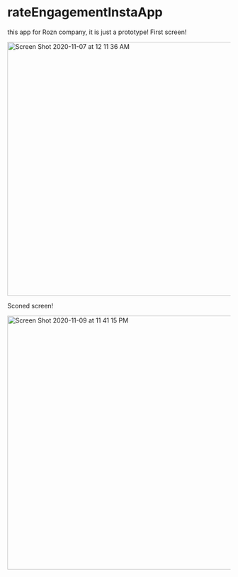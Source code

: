 # rateEngagementInstaApp
this app  for Rozn company, it is just a prototype! 
First screen!

<img width="573" alt="Screen Shot 2020-11-07 at 12 11 36 AM" src="https://user-images.githubusercontent.com/62107424/98599489-ae793900-22e4-11eb-8893-d6ff4584da03.png">

Sconed screen!

<img width="573" alt="Screen Shot 2020-11-09 at 11 41 15 PM" src="https://user-images.githubusercontent.com/62107424/98599687-116ad000-22e5-11eb-92ad-8293d0d92539.png">
